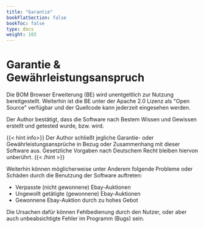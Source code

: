 ```yaml
---
title: "Garantie"
bookFlatSection: false
bookToc: false
type: docs
weight: 103
---
```


# Garantie & Gewährleistungsanspruch

Die BOM Browser Erweiterung (BE) wird unentgeltlich zur Nutzung bereitgestellt.
Weiterhin ist die BE unter der Apache 2.0 Lizenz als "Open Source" verfügbar und der Quellcode kann jederzeit eingesehen werden.

Der Author bestätigt, dass die Software nach Bestem Wissen und Gewissen erstellt und getested wurde, bzw. wird.

{{< hint info>}}
Der Author schließt jegliche Garantie- oder Gewährleistungsansprüche in Bezug oder Zusammenhang mit dieser Software aus.
Gesetzliche Vorgaben nach Deutschem Recht bleiben hiervon unberührt.
{{< /hint >}}

Weiterhin können möglicherweise unter Anderem folgende Probleme oder Schäden durch die Benutzung der Software auftreten:

- Verpasste (nicht gewonnene) Ebay-Auktionen
- Ungewollt getätigte (gewonnene) Ebay-Auktionen
- Gewonnene Ebay-Auktion durch zu hohes Gebot

Die Ursachen dafür können Fehlbedienung durch den Nutzer, oder aber auch unbeabsichtigte Fehler im Programm (Bugs) sein.
